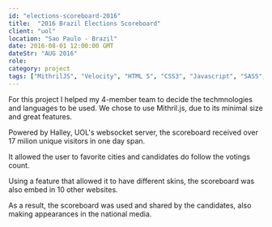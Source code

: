 ```yaml
---
id: "elections-scoreboard-2016"
title:  "2016 Brazil Elections Scoreboard"
client: "uol"
location: "Sao Paulo - Brazil"
date: 2016-08-01 12:00:00 GMT
dateStr: "AUG 2016"
role: 
category: project
tags: ["MithrilJS", "Velocity", "HTML 5", "CSS3", "Javascript", "SASS", "Grunt", "ES6", "ECMAScript 2015", "ECMAScript 2016", "Gulp", "Browserify"]
---
```

For this project I helped my 4-member team to decide the techmnologies and languages to be used. We chose to use Mithril.js, due to its minimal size and great features.

Powered by Halley, UOL's websocket server, the scoreboard received over 17 milion unique visitors in one day span.

It allowed the user to favorite cities and candidates do follow the votings count.

Using a feature that allowed it to have different skins, the scoreboard was also embed in 10 other websites.

As a result, the scoreboard was used and shared by the candidates, also making appearances in the national media.

